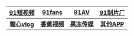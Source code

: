 | [**91短视频**](https://dsp.aff007.fun/aff-gxv7Y) | [**91fans**](https://fans.app002.live/aff-dzhi) | [**91AV**](https://mv.aff007.fun/chan-1383/aff-bwA59) | [**91制片厂**](https://zpc.aff007.fun/?code=rSj&amp) |
|:-----------------:|:---------------------:|:----------------------:|:---------------------------:|
| [**糖心vlog**](https://txoxpvdbas.com/?_c=ofrr2tx)  | [**香蕉视频**](https://ZBMXKF.xjxj.tv/?inviteCode=ZBMXKF)  |[**果冻传媒**](https://gd.app002.live/?code=cWK&amp)|[**其他APP**](https://www.123pan.com/s/I1VlVv-rwjy.html)|
